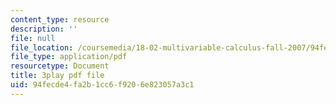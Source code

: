 ```yaml
---
content_type: resource
description: ''
file: null
file_location: /coursemedia/18-02-multivariable-calculus-fall-2007/94fecde4fa2b1cc6f9206e823057a3c1_UZb9hZIAvL4.pdf
file_type: application/pdf
resourcetype: Document
title: 3play pdf file
uid: 94fecde4-fa2b-1cc6-f920-6e823057a3c1
---
```

